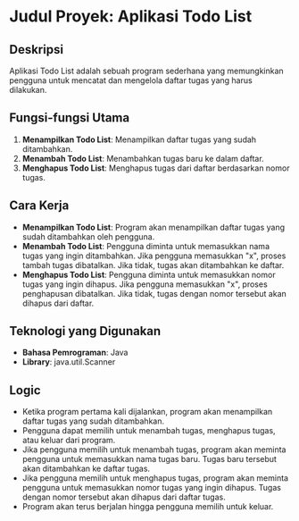 # Judul Proyek: Aplikasi Todo List

## Deskripsi
Aplikasi Todo List adalah sebuah program sederhana yang memungkinkan pengguna untuk mencatat dan mengelola daftar tugas yang harus dilakukan.

## Fungsi-fungsi Utama
1. **Menampilkan Todo List**: Menampilkan daftar tugas yang sudah ditambahkan.
2. **Menambah Todo List**: Menambahkan tugas baru ke dalam daftar.
3. **Menghapus Todo List**: Menghapus tugas dari daftar berdasarkan nomor tugas.

## Cara Kerja
- **Menampilkan Todo List**: Program akan menampilkan daftar tugas yang sudah ditambahkan oleh pengguna.
- **Menambah Todo List**: Pengguna diminta untuk memasukkan nama tugas yang ingin ditambahkan. Jika pengguna memasukkan "x", proses tambah tugas dibatalkan. Jika tidak, tugas akan ditambahkan ke daftar.
- **Menghapus Todo List**: Pengguna diminta untuk memasukkan nomor tugas yang ingin dihapus. Jika pengguna memasukkan "x", proses penghapusan dibatalkan. Jika tidak, tugas dengan nomor tersebut akan dihapus dari daftar.

## Teknologi yang Digunakan
- **Bahasa Pemrograman**: Java
- **Library**: java.util.Scanner

## Logic
- Ketika program pertama kali dijalankan, program akan menampilkan daftar tugas yang sudah ditambahkan.
- Pengguna dapat memilih untuk menambah tugas, menghapus tugas, atau keluar dari program.
- Jika pengguna memilih untuk menambah tugas, program akan meminta pengguna untuk memasukkan nama tugas baru. Tugas baru tersebut akan ditambahkan ke daftar tugas.
- Jika pengguna memilih untuk menghapus tugas, program akan meminta pengguna untuk memasukkan nomor tugas yang ingin dihapus. Tugas dengan nomor tersebut akan dihapus dari daftar tugas.
- Program akan terus berjalan hingga pengguna memilih untuk keluar.
